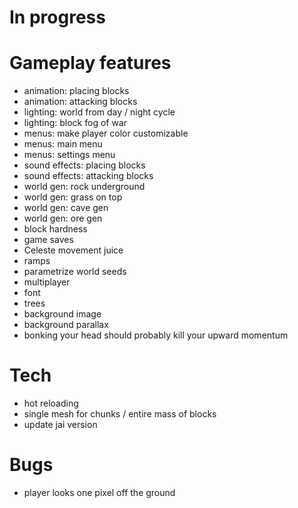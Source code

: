 # In progress

# Gameplay features
- animation: placing blocks
- animation: attacking blocks
- lighting: world from day / night cycle
- lighting: block fog of war
- menus: make player color customizable
- menus: main menu
- menus: settings menu
- sound effects: placing blocks
- sound effects: attacking blocks
- world gen: rock underground
- world gen: grass on top
- world gen: cave gen
- world gen: ore gen
- block hardness
- game saves
- Celeste movement juice
- ramps
- parametrize world seeds
- multiplayer
- font
- trees
- background image
- background parallax
- bonking your head should probably kill your upward momentum

# Tech
- hot reloading
- single mesh for chunks / entire mass of blocks
- update jai version

# Bugs
- player looks one pixel off the ground
